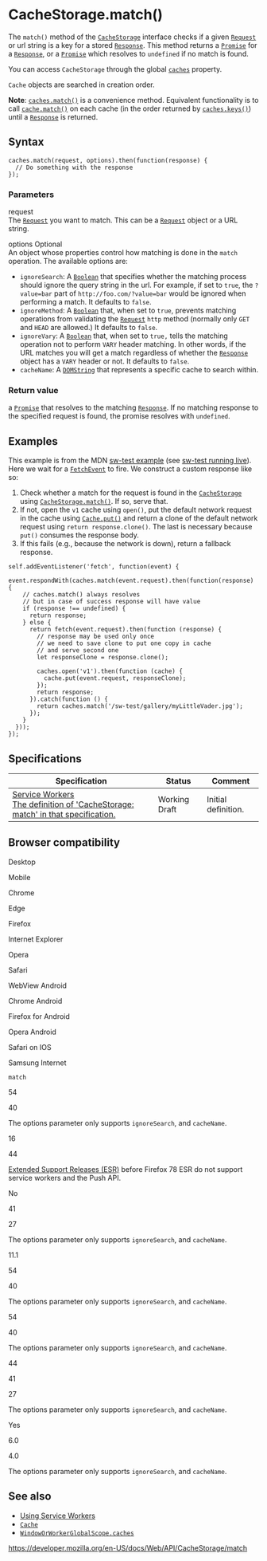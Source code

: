 # CacheStorage.match()

The `match()` method of the [`CacheStorage`](../cachestorage) interface checks if a given [`Request`](../request) or url string is a key for a stored [`Response`](../response). This method returns a [`Promise`](https://developer.mozilla.org/en-US/docs/Web/JavaScript/Reference/Global_Objects/Promise) for a [`Response`](../response), or a [`Promise`](https://developer.mozilla.org/en-US/docs/Web/JavaScript/Reference/Global_Objects/Promise) which resolves to `undefined` if no match is found.

You can access `CacheStorage` through the global [`caches`](../windoworworkerglobalscope/caches) property.

`Cache` objects are searched in creation order.

**Note**: [`caches.match()`](match) is a convenience method. Equivalent functionality is to call [`cache.match()`](../cache/match) on each cache (in the order returned by [`caches.keys()`](keys)) until a [`Response`](../response) is returned.

## Syntax

    caches.match(request, options).then(function(response) {
      // Do something with the response
    });

### Parameters

request  
The [`Request`](../request) you want to match. This can be a [`Request`](../request) object or a URL string.

options <span class="badge inline optional">Optional</span>  
An object whose properties control how matching is done in the `match` operation. The available options are:

- `ignoreSearch`: A [`Boolean`](https://developer.mozilla.org/en-US/docs/Web/JavaScript/Reference/Global_Objects/Boolean) that specifies whether the matching process should ignore the query string in the url. For example, if set to `true`, the `?value=bar` part of `http://foo.com/?value=bar` would be ignored when performing a match. It defaults to `false`.
- `ignoreMethod`: A [`Boolean`](https://developer.mozilla.org/en-US/docs/Web/JavaScript/Reference/Global_Objects/Boolean) that, when set to `true`, prevents matching operations from validating the [`Request`](../request) `http` method (normally only `GET` and `HEAD` are allowed.) It defaults to `false`.
- `ignoreVary`: A [`Boolean`](https://developer.mozilla.org/en-US/docs/Web/JavaScript/Reference/Global_Objects/Boolean) that, when set to `true,` tells the matching operation not to perform `VARY` header matching. In other words, if the URL matches you will get a match regardless of whether the [`Response`](../response) object has a `VARY` header or not. It defaults to `false`.
- `cacheName`: A [`DOMString`](../domstring) that represents a specific cache to search within.

### Return value

a [`Promise`](https://developer.mozilla.org/en-US/docs/Web/JavaScript/Reference/Global_Objects/Promise) that resolves to the matching [`Response`](../response). If no matching response to the specified request is found, the promise resolves with `undefined`.

## Examples

This example is from the MDN [sw-test example](https://github.com/mdn/sw-test/) (see [sw-test running live](https://mdn.github.io/sw-test/)). Here we wait for a [`FetchEvent`](../fetchevent) to fire. We construct a custom response like so:

1.  Check whether a match for the request is found in the [`CacheStorage`](../cachestorage) using [`CacheStorage.match()`](match). If so, serve that.
2.  If not, open the `v1` cache using `open()`, put the default network request in the cache using [`Cache.put()`](../cache/put) and return a clone of the default network request using `return response.clone()`. The last is necessary because `put()` consumes the response body.
3.  If this fails (e.g., because the network is down), return a fallback response.

<!-- -->

    self.addEventListener('fetch', function(event) {
      event.respondWith(caches.match(event.request).then(function(response) {
        // caches.match() always resolves
        // but in case of success response will have value
        if (response !== undefined) {
          return response;
        } else {
          return fetch(event.request).then(function (response) {
            // response may be used only once
            // we need to save clone to put one copy in cache
            // and serve second one
            let responseClone = response.clone();

            caches.open('v1').then(function (cache) {
              cache.put(event.request, responseClone);
            });
            return response;
          }).catch(function () {
            return caches.match('/sw-test/gallery/myLittleVader.jpg');
          });
        }
      }));
    });

## Specifications

<table><thead><tr class="header"><th>Specification</th><th>Status</th><th>Comment</th></tr></thead><tbody><tr class="odd"><td><a href="https://w3c.github.io/ServiceWorker/#cache-storage-match">Service Workers<br />
<span class="small">The definition of 'CacheStorage: match' in that specification.</span></a></td><td><span class="spec-wd">Working Draft</span></td><td>Initial definition.</td></tr></tbody></table>

## Browser compatibility

Desktop

Mobile

Chrome

Edge

Firefox

Internet Explorer

Opera

Safari

WebView Android

Chrome Android

Firefox for Android

Opera Android

Safari on IOS

Samsung Internet

`match`

54

40

The options parameter only supports `ignoreSearch`, and `cacheName`.

16

44

[Extended Support Releases (ESR)](https://www.mozilla.org/en-US/firefox/organizations/) before Firefox 78 ESR do not support service workers and the Push API.

No

41

27

The options parameter only supports `ignoreSearch`, and `cacheName`.

11.1

54

40

The options parameter only supports `ignoreSearch`, and `cacheName`.

54

40

The options parameter only supports `ignoreSearch`, and `cacheName`.

44

41

27

The options parameter only supports `ignoreSearch`, and `cacheName`.

Yes

6.0

4.0

The options parameter only supports `ignoreSearch`, and `cacheName`.

## See also

- [Using Service Workers](../service_worker_api/using_service_workers)
- [`Cache`](../cache)
- [`WindowOrWorkerGlobalScope.caches`](../windoworworkerglobalscope/caches)

<a href="https://developer.mozilla.org/en-US/docs/Web/API/CacheStorage/match" class="_attribution-link">https://developer.mozilla.org/en-US/docs/Web/API/CacheStorage/match</a>
